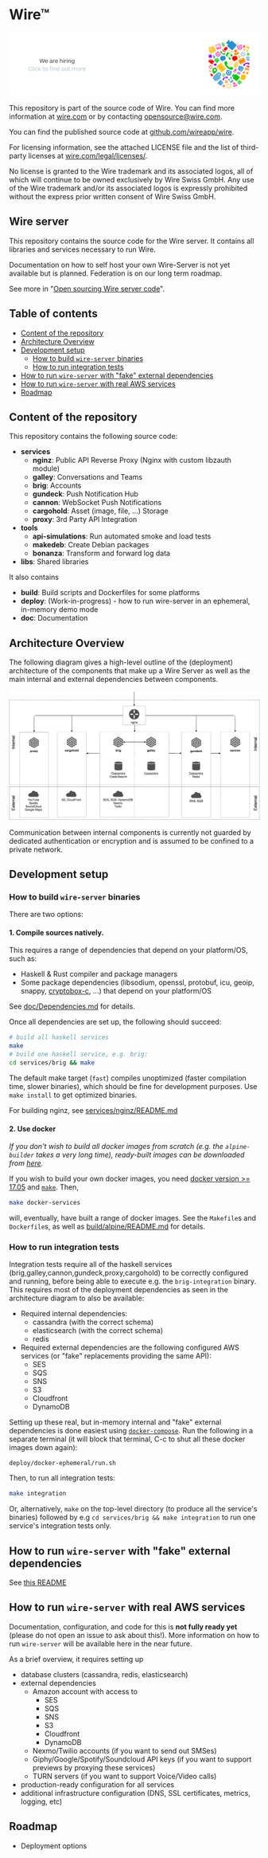 # Wire™

[![Wire logo](https://github.com/wireapp/wire/blob/master/assets/header-small.png?raw=true)](https://wire.com/jobs/)

This repository is part of the source code of Wire. You can find more information at [wire.com](https://wire.com) or by contacting opensource@wire.com.

You can find the published source code at [github.com/wireapp/wire](https://github.com/wireapp/wire).

For licensing information, see the attached LICENSE file and the list of third-party licenses at [wire.com/legal/licenses/](https://wire.com/legal/licenses/).

No license is granted to the Wire trademark and its associated logos, all of which will continue to be owned exclusively by Wire Swiss GmbH. Any use of the Wire trademark and/or its associated logos is expressly prohibited without the express prior written consent of Wire Swiss GmbH.

## Wire server

This repository contains the source code for the Wire server. It contains all libraries and services necessary to run Wire.

Documentation on how to self host your own Wire-Server is not yet available but is planned. Federation is on our long term roadmap.

See more in "[Open sourcing Wire server code](https://medium.com/@wireapp/open-sourcing-wire-server-code-ef7866a731d5)".

## Table of contents

-   [Content of the repository](#content-of-the-repository)
-   [Architecture Overview](#architecture-overview)
-   [Development setup](#development-setup)
    -   [How to build `wire-server` binaries](#how-to-build-wire-server-binaries)
    -   [How to run integration tests](#how-to-run-integration-tests)
-   [How to run `wire-server` with "fake" external dependencies](#how-to-run-wire-server-with-fake-external-dependencies)
-   [How to run `wire-server` with real AWS services](#how-to-run-wire-server-with-real-aws-services)
-   [Roadmap](#roadmap)

## Content of the repository

This repository contains the following source code:

- **services**
   - **nginz**: Public API Reverse Proxy (Nginx with custom libzauth module)
   - **galley**: Conversations and Teams
   - **brig**: Accounts
   - **gundeck**: Push Notification Hub
   - **cannon**: WebSocket Push Notifications
   - **cargohold**: Asset (image, file, ...) Storage
   - **proxy**: 3rd Party API Integration
- **tools**
   - **api-simulations**: Run automated smoke and load tests
   - **makedeb**: Create Debian packages
   - **bonanza**: Transform and forward log data
- **libs**: Shared libraries

It also contains

- **build**: Build scripts and Dockerfiles for some platforms
- **deploy**: (Work-in-progress) - how to run wire-server in an ephemeral, in-memory demo mode
- **doc**: Documentation

## Architecture Overview

The following diagram gives a high-level outline of the (deployment) architecture
of the components that make up a Wire Server as well as the main internal and
external dependencies between components.

![wire-arch](doc/arch/wire-arch-2.png)

Communication between internal components is currently not guarded by
dedicated authentication or encryption and is assumed to be confined to a
private network.

## Development setup

### How to build `wire-server` binaries

There are two options:

#### 1. Compile sources natively.

This requires a range of dependencies that depend on your platform/OS, such as:

- Haskell & Rust compiler and package managers
- Some package dependencies (libsodium, openssl, protobuf, icu, geoip, snappy, [cryptobox-c](https://github.com/wireapp/cryptobox-c), ...) that depend on your platform/OS

See [doc/Dependencies.md](doc/Dependencies.md) for details.

Once all dependencies are set up, the following should succeed:

```bash
# build all haskell services
make
# build one haskell service, e.g. brig:
cd services/brig && make
```

The default make target (`fast`) compiles unoptimized (faster compilation time, slower binaries), which should be fine for development purposes. Use `make install` to get optimized binaries.

For building nginz, see [services/nginz/README.md](services/nginz/README.md)

#### 2. Use docker

*If you don't wish to build all docker images from scratch (e.g. the `alpine-builder` takes a very long time), ready-built images can be downloaded from [here](https://hub.docker.com/r/wireserver/).*

If you wish to build your own docker images, you need [docker version >= 17.05](https://www.docker.com/) and [`make`](https://www.gnu.org/software/make/). Then,

```bash
make docker-services
```

will, eventually, have built a range of docker images. See the `Makefile`s and `Dockerfile`s, as well as [build/alpine/README.md](build/alpine/README.md) for details.

### How to run integration tests

Integration tests require all of the haskell services (brig,galley,cannon,gundeck,proxy,cargohold) to be correctly configured and running, before being able to execute e.g. the `brig-integration` binary. This requires most of the deployment dependencies as seen in the architecture diagram to also be available:

- Required internal dependencies:
    - cassandra (with the correct schema)
    - elasticsearch (with the correct schema)
    - redis
- Required external dependencies are the following configured AWS services (or "fake" replacements providing the same API):
    - SES
    - SQS
    - SNS
    - S3
    - Cloudfront
    - DynamoDB

Setting up these real, but in-memory internal and "fake" external dependencies is done easiest using [`docker-compose`](https://docs.docker.com/compose/install/). Run the following in a separate terminal (it will block that terminal, C-c to shut all these docker images down again):

```
deploy/docker-ephemeral/run.sh
```

Then, to run all integration tests:

```bash
make integration
```

Or, alternatively, `make` on the top-level directory (to produce all the service's binaries) followed by e.g `cd services/brig && make integration` to run one service's integration tests only.

## How to run `wire-server` with "fake" external dependencies

See [this README](deploy/services-demo/README.md)

## How to run `wire-server` with real AWS services

Documentation, configuration, and code for this is **not fully ready yet** (please do not open an issue to ask about this!). More information on how to run `wire-server` will be available here in the near future.

As a brief overview, it requires setting up

* database clusters (cassandra, redis, elasticsearch)
* external dependencies
    * Amazon account with access to
      * SES
      * SQS
      * SNS
      * S3
      * Cloudfront
      * DynamoDB
    * Nexmo/Twilio accounts (if you want to send out SMSes)
    * Giphy/Google/Spotify/Soundcloud API keys (if you want to support previews by proxying these services)
    * TURN servers (if you want to support Voice/Video calls)
* production-ready configuration for all services
* additional infrastructure configuration (DNS, SSL certificates, metrics, logging, etc)

## Roadmap

- Deployment options
